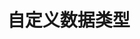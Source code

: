 <!--
 * @Author: your name
 * @Date: 2021-09-16 14:32:49
 * @LastEditTime: 2021-09-16 14:32:50
 * @LastEditors: Please set LastEditors
 * @Description: In User Settings Edit
 * @FilePath: /WorkSpace/C/C基础/自定义数据类型.md
-->

# 自定义数据类型
